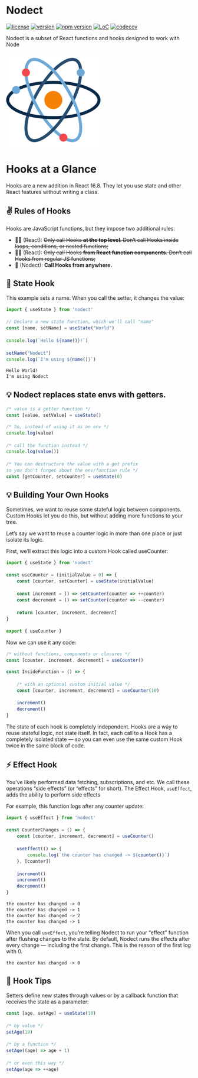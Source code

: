 # Nodect

[![license](https://img.shields.io/github/license/nanernunes/nodect.svg)](LICENSE)
[![version](https://img.shields.io/github/tag/nanernunes/nodect.svg)](https://github.com/nanernunes/nodect/releases/latest)
[![npm version](https://img.shields.io/npm/v/nodect.svg?style=flat)](https://www.npmjs.com/package/nodect)
[![LoC](https://tokei.rs/b1/github/nanernunes/nodect?category=lines)](https://github.com/nanernunes/nodect)
[![codecov](https://codecov.io/gh/nanernunes/nodect/branch/master/graph/badge.svg)](https://codecov.io/gh/nanernunes/nodect)

Nodect is a subset of React functions and hooks designed to work with Node

![nodect logo](assets/nodect.png)

# Hooks at a Glance
Hooks are a new addition in React 16.8. They let you use state and other React features without writing a class.

## ✌️ Rules of Hooks
Hooks are JavaScript functions, but they impose two additional rules:

- 🙅‍♂️ (React): ~~Only call Hooks **at the top level**. Don’t call Hooks inside loops, conditions, or nested functions;~~
- 🙅‍♂️ (React): ~~Only call Hooks **from React function components.** Don’t call Hooks from regular JS functions;~~
- 🥰 (Nodect): **Call Hooks from anywhere.**


## 📌 State Hook
This example sets a name. When you call the setter, it changes the value:

```typescript
import { useState } from 'nodect'

// Declare a new state function, which we'll call "name"
const [name, setName] = useState("World")

console.log(`Hello ${name()}!`)

setName("Nodect")
console.log(`I'm using ${name()}`) 
```
```
Hello World!
I'm using Nodect
```


## 💡 Nodect replaces **state envs** with **getters**.
```typescript
/* value is a getter function */
const [value, setValue] = useState()
```

 ```typescript
/* So, instead of using it as an env */
console.log(value)

/* call the function instead */
console.log(value())

/* You can destructure the value with a get prefix
so you don't forget about the env/function rule */
const [getCounter, setCounter] = useState(0)
```


## 💡 Building Your Own Hooks
Sometimes, we want to reuse some stateful logic between components. Custom Hooks let you do this, but without adding more functions to your tree.

Let’s say we want to reuse a counter logic in more than one place or just isolate its logic.

First, we’ll extract this logic into a custom Hook called useCounter:

```typescript
import { useState } from 'nodect'

const useCounter = (initialValue = 0) => {
    const [counter, setCounter] = useState(initialValue)

    const increment = () => setCounter(counter => ++counter)
    const decrement = () => setCounter(counter => --counter)

    return [counter, increment, decrement]
}

export { useCounter }
```

Now we can use it any code:

```typescript
/* without functions, components or closures */
const [counter, increment, decrement] = useCounter()
```

```typescript
const InsideFunction = () => {
    
    /* with an optional custom initial value */
    const [counter, increment, decrement] = useCounter(10)

    increment()
    decrement()
}
```

The state of each hook is completely independent. Hooks are a way to reuse stateful logic, not state itself. In fact, each call to a Hook has a completely isolated state — so you can even use the same custom Hook twice in the same block of code.

## ⚡️ Effect Hook
You’ve likely performed data fetching, subscriptions, and etc. We call these operations “side effects” (or “effects” for short). The Effect Hook, `useEffect`, adds the ability to perform side effects

For example, this function logs after any counter update:

```typescript
import { useEffect } from 'nodect'

const CounterChanges = () => {
    const [counter, increment, decrement] = useCounter()
    
    useEffect(() => {
        console.log(`the counter has changed -> ${counter()}`)
    }, [counter])

    increment()
    increment()
    decrement()
}
```

```
the counter has changed -> 0
the counter has changed -> 1
the counter has changed -> 2
the counter has changed -> 1
```

When you call `useEffect`, you’re telling Nodect to run your “effect” function after flushing changes to the state. By default, Nodect runs the effects after every change — including the first change. This is the reason of the first log with 0.

```
the counter has changed -> 0
```

## 🎈 Hook Tips
Setters define new states through values or by a callback function that receives the state as a parameter:

```typescript
const [age, setAge] = useState(18)

/* by value */
setAge(19)

/* by a function */
setAge((age) => age + 1)

/* or even this way */
setAge(age => ++age)
```